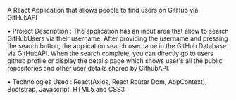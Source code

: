 A React Application that allows people to find users on GitHub via GitHubAPI

• Project Description : The application has an input area that allow to search GitHubUsers via their username. After providing the username and pressing the search button, the application search username in the GitHub Database via GitHubAPI. When the search complete, you can directly go to users github profile or display the details page which shows user's all the public repositories and other user details shared by GithubAPI.

• Technologies Used : React(Axios, React Router Dom, AppContext), Bootstrap, Javascript, HTML5 and CSS3